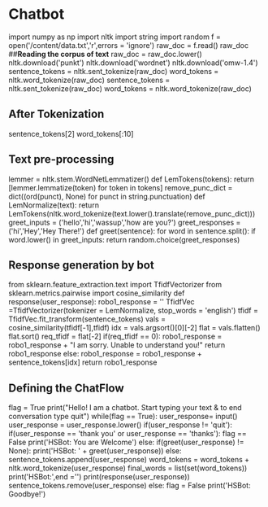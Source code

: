 # Chatbot
import numpy as np
import nltk
import string
import random
f = open('/content/data.txt','r',errors = 'ignore')
raw_doc = f.read()
raw_doc
##**Reading the corpus of text** 
raw_doc = raw_doc.lower()
nltk.download('punkt')
nltk.download('wordnet')
nltk.download('omw-1.4')
sentence_tokens = nltk.sent_tokenize(raw_doc)
word_tokens = nltk.word_tokenize(raw_doc)
sentence_tokens = nltk.sent_tokenize(raw_doc)
word_tokens = nltk.word_tokenize(raw_doc)
## **After Tokenization**
sentence_tokens[2]
word_tokens[:10]
## **Text pre-processing**
lemmer = nltk.stem.WordNetLemmatizer()
def LemTokens(tokens):
  return [lemmer.lemmatize(token) for token in tokens]
remove_punc_dict = dict((ord(punct), None) for punct in string.punctuation)
def LemNormalize(text):
  return LemTokens(nltk.word_tokenize(text.lower().translate(remove_punc_dict)))
  greet_inputs = ('hello','hi','wassup','how are you?')
greet_responses = ('hi','Hey','Hey There!')
def greet(sentence):
  for word in sentence.split():
    if word.lower() in greet_inputs:
      return random.choice(greet_responses)
## **Response generation by bot**
from sklearn.feature_extraction.text import TfidfVectorizer
from sklearn.metrics.pairwise import cosine_similarity
def response(user_response):
  robo1_response = ''
  TfidfVec =TfidfVectorizer(tokenizer = LemNormalize, stop_words = 'english')
  tfidf = TfidfVec.fit_transform(sentence_tokens)
  vals = cosine_similarity(tfidf[-1],tfidf)
  idx = vals.argsort()[0][-2]
  flat = vals.flatten()
  flat.sort()
  req_tfidf = flat[-2]
  if(req_tfidf == 0):
    robo1_response = robo1_response + "I am sorry. Unable to understand you!"
    return robo1_response
  else:
    robo1_response = robo1_response + sentence_tokens[idx]
    return robo1_response
## **Defining the ChatFlow**

flag = True
print("Hello! I am a chatbot. Start typing your text & to end conversation type quit")
while(flag == True):
  user_response=  input()
  user_response = user_response.lower()
  if(user_response != 'quit'):
    if(user_response == 'thank you' or user_response == 'thanks'):
      flag == False
      print('HSBot: You are Welcome')
    else:
      if(greet(user_response) != None):
        print('HSBot: ' + greet(user_response))
      else:
        sentence_tokens.append(user_response)
        word_tokens = word_tokens + nltk.word_tokenize(user_response)
        final_words = list(set(word_tokens))
        print('HSBot:',end ='')
        print(response(user_response))
        sentence_tokens.remove(user_response)
  else:
    flag = False
    print('HSBot: Goodbye!')
  
